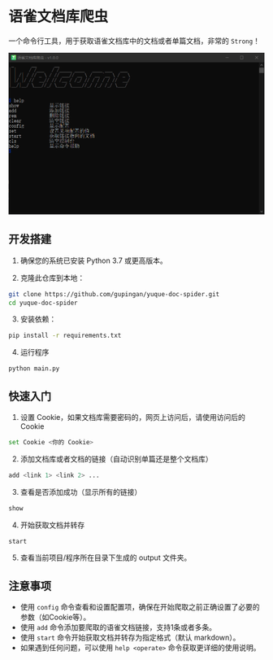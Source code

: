 # 语雀文档库爬虫

一个命令行工具，用于获取语雀文档库中的文档或者单篇文档，非常的 `Strong`！

![预览图未加载](./assets/preview.png)

## 开发搭建

1. 确保您的系统已安装 Python 3.7 或更高版本。

2. 克隆此仓库到本地：

```bash
git clone https://github.com/gupingan/yuque-doc-spider.git
cd yuque-doc-spider
```

3. 安装依赖：

```bash
pip install -r requirements.txt
```

4. 运行程序

```bash
python main.py
```

## 快速入门

1. 设置 Cookie，如果文档库需要密码的，网页上访问后，请使用访问后的 Cookie

```bash
set Cookie <你的 Cookie>
```

2. 添加文档库或者文档的链接（自动识别单篇还是整个文档库）

```bash
add <link 1> <link 2> ...
```

3. 查看是否添加成功（显示所有的链接）

```bash
show
```

4. 开始获取文档并转存

```bash
start
```

5. 查看当前项目/程序所在目录下生成的 output 文件夹。

## 注意事项

- 使用 `config` 命令查看和设置配置项，确保在开始爬取之前正确设置了必要的参数（如Cookie等）。
- 使用 `add` 命令添加要爬取的语雀文档链接，支持1条或者多条。
- 使用 `start` 命令开始获取文档并转存为指定格式（默认 markdown）。
- 如果遇到任何问题，可以使用 `help <operate>` 命令获取更详细的使用说明。
